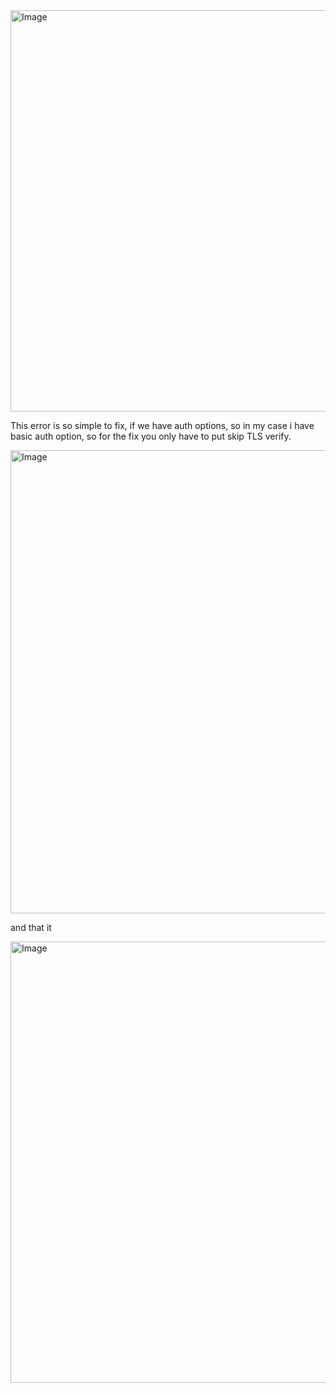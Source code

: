 <img width="1446" height="642" alt="Image" src="https://github.com/user-attachments/assets/0d473e58-92fa-4a4f-bfeb-9f821875b4f1" />

This error is so simple to fix, if we have auth options, so in my case i have basic auth option, so for the fix you only have to put skip TLS verify.

<img width="607" height="741" alt="Image" src="https://github.com/user-attachments/assets/3fda7593-2f78-4323-9b22-970f64e17434" />

and that it

<img width="882" height="706" alt="Image" src="https://github.com/user-attachments/assets/b7915800-d552-42d2-a4c0-2981400ec9ea" />
